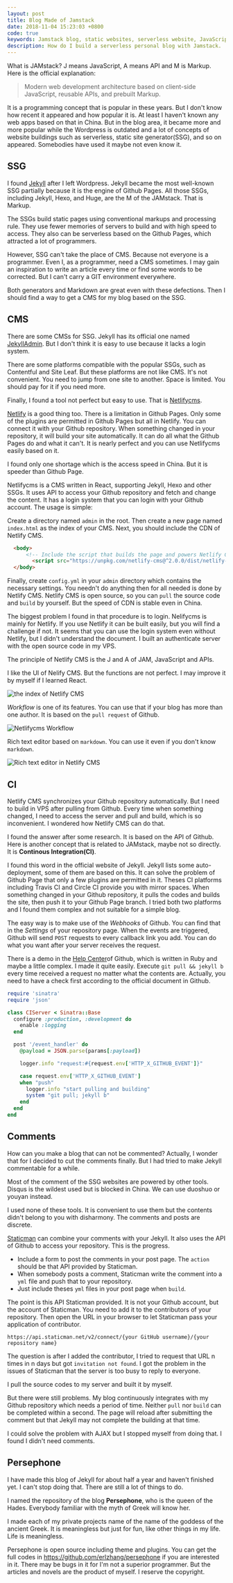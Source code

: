 ```yaml
---
layout: post
title: Blog Made of Jamstack
date: 2018-11-04 15:23:03 +0800
code: true
keywords: Jamstack blog, static websites, serverless website, JavaScrip API
description: How do I build a serverless personal blog with Jamstack.
---
```

What is JAMstack? J means JavaScript, A means API and M is Markup. Here is the official explanation:

<!--more-->

> Modern web development architecture based on client-side JavaScript, reusable APIs, and prebuilt Markup.

It is a programming concept that is popular in these years. But I don't know how recent it appeared and how popular it is. At least I haven't known any web apps based on that in China. But in the blog area, it became more and more popular while the Wordpress is outdated and a lot of concepts of website buildings such as serverless, static site generator(SSG), and so on appeared. Somebodies have used it maybe not even know it.

## SSG

I found [Jekyll](https://jekyllrb.com/) after I left Wordpress. Jekyll became the most well-known SSG partially because it is the engine of Github Pages. All those SSGs, including Jekyll, Hexo, and Huge, are the M of the JAMstack. That is Markup.

The SSGs build static pages using conventional markups and processing rule. They use fewer memories of servers to build and with high speed to access. They also can be serverless based on the Github Pages, which attracted a lot of programmers.

However, SSG can't take the place of CMS. Because not everyone is a programmer. Even I, as a programmer, need a CMS sometimes. I may gain an inspiration to write an article every time or find some words to be corrected. But I can't carry a GIT environment everywhere.

Both generators and Markdown are great even with these defections. Then I should find a way to get a CMS for my blog based on the SSG.

## CMS

There are some CMSs for SSG. Jekyll has its official one named [JekyllAdmin](https://github.com/jekyll/jekyll-admin). But I don't think it is easy to use because it lacks a login system.

There are some platforms compatible with the popular SSGs, such as Contentful and Site Leaf. But these platforms are not like CMS. It's not convenient. You need to jump from one site to another. Space is limited. You should pay for it if you need more.

Finally, I found a tool not perfect but easy to use. That is [Netlifycms](https://www.netlifycms.org/).

[Netlify](https://www.netlify.com/) is a good thing too. There is a limitation in Github Pages. Only some of the plugins are permitted in Github Pages but all in Netlify. You can connect it with your Github repository. When something changed in your repository, it will build your site automatically. It can do all what the Github Pages do and what it can't. It is nearly perfect and you can use Netlifycms easily based on it.

I found only one shortage which is the access speed in China. But it is speeder than Github Page.

Netlifycms is a CMS written in React, supporting Jekyll, Hexo and other SSGs. It uses API to access your Github repository and fetch and change the content. It has a login system that you can login with your Github account. The usage is simple:

Create a directory named `admin` in the root. Then create a new page named `index.html` as the index of your CMS. Next, you should include the CDN of Netlify CMS.


```html
  <body>
      <!-- Include the script that builds the page and powers Netlify CMS -->
        <script src="https://unpkg.com/netlify-cms@^2.0.0/dist/netlify-cms.js"></script>
  </body>
```

Finally, create `config.yml` in your `admin` directory which contains the necessary settings. You needn't do anything then for all needed is done by Netlify CMS. Netlify CMS is open source, so you can `pull` the source code and `build` by yourself. But the speed of CDN is stable even in China.

The biggest problem I found in that procedure is to login. Nelifycms is mainly for Netlify. If you use Netlify it can be built easily, but you will find a challenge if not. It seems that you can use the login system even without Netlify, but I didn't understand the document. I built an authenticate server with the open source code in my VPS.

The principle of Netlify CMS is the J and A of JAM, JavaScript and APIs.

I like the UI of Nelify CMS. But the functions are not perfect. I may improve it by myself if I learned React.

![the index of Netlify CMS](/img/netlifycms_1.jpg)

*Workflow* is one of its features. You can use that if your blog has more than one author. It is based on the `pull request` of Github.


![Netlifycms Workflow](/img/netlifycms_2.jpg)

Rich text editor based on `markdown`. You can use it even if you don't know `markdown`.

![Rich text editor in Netlify CMS](/img/netlifycms_3.jpg)

## CI

Netlify CMS synchronizes your Github repository automatically. But I need to build in VPS after pulling from Github. Every time when something changed, I need to access the server and pull and build, which is so inconvenient. I wondered how Netlify CMS can do that.

I found the answer after some research. It is based on the API of Github. Here is another concept that is related to JAMstack, maybe not so directly. It is **Continous Integration(CI)**.

I found this word in the official website of Jekyll. Jekyll lists some auto-deployment, some of them are based on this. It can solve the problem of Github Page that only a few plugins are permitted in it. Theses CI platforms including Travis CI and Circle CI provide you with mirror spaces. When something changed in your Github repository, it pulls the codes and builds the site, then push it to your Github Page branch. I tried both two platforms and I found them complex and not suitable for a simple blog.

The easy way is to make use of the *Webhooks* of Github. You can find that in the *Settings* of your repository page. When the events are triggered, Github will send `POST` requests to every callback link you add. You can do what you want after your server receives the request.

There is a demo in the [Help Center](https://developer.github.com/webhooks/)of Github, which is written in Ruby and maybe a little complex. I made it quite easily. Execute `git pull && jekyll b` every time received a request no matter what the contents are. Actually, you need to have a check first according to the official document in Github.

```ruby
require 'sinatra'
require 'json'

class CIServer < Sinatra::Base
  configure :production, :development do
    enable :logging
  end

  post '/event_handler' do
    @payload = JSON.parse(params[:payload])

    logger.info "request:#{request.env['HTTP_X_GITHUB_EVENT']}"

    case request.env['HTTP_X_GITHUB_EVENT']
    when "push"
      logger.info "start pulling and building"
      system "git pull; jekyll b"
    end
  end
end
```

## Comments

How can you make a blog that can not be commented? Actually, I wonder that for I decided to cut the comments finally. But I had tried to make Jekyll commentable for a while.

Most of the comment of the SSG websites are powered by other tools. Disqus is the wildest used but is blocked in China. We can use duoshuo or youyan instead.

I used none of these tools. It is convenient to use them but the contents didn't belong to you with disharmony. The comments and posts are discrete.

[Staticman](https://staticman.net/) can combine your comments with your Jekyll. It also uses the API of Github to access your repository. This is the progress.

* Include a form to post the comments in your post page. The `action` should be that API provided by Staticman.
* When somebody posts a comment, Staticman write the comment into a `yml` file and push that to your repository.
* Just include theses `yml` files in your post page when `build`.

The point is this API Staticman provided. It is not your Github account, but the account of Staticman. You need to add it to the contributors of your repository. Then open the URL in your browser to let Staticman pass your application of contributor.

```
https://api.staticman.net/v2/connect/{your GitHub username}/{your repository name}
```
The question is after I added the contributor, I tried to request that URL n times in n days but got `invitation not found`. I got the problem in the issues of Staticman that the server is too busy to reply to everyone.

I pull the source codes to my server and built it by myself.

But there were still problems. My blog continuously integrates with my Github repository which needs a period of time. Neither `pull` nor `build` can be completed within a second. The page will reload after submitting the comment but that Jekyll may not complete the building at that time.

I could solve the problem with AJAX but I stopped myself from doing that. I found I didn't need comments.

## Persephone

I have made this blog of Jekyll for about half a year and haven't finished yet. I can't stop doing that. There are still a lot of things to do.

I named the repository of the blog **Persephone**, who is the queen of the Hades. Everybody familiar with the myth of Greek will know her.

I made each of my private projects name of the name of the goddess of the ancient Greek. It is meaningless but just for fun, like other things in my life. Life is meaningless.

Persephone is open source including theme and plugins. You can get the full codes in <https://github.com/erlzhang/persephone> if you are interested in it. There may be bugs in it for I'm not a superior programmer. But the articles and novels are the product of myself. I reserve the copyright.
